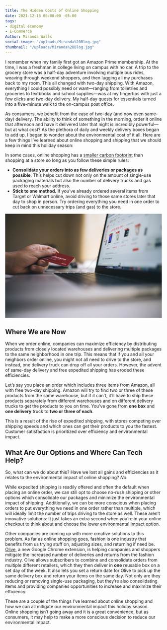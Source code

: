 ```yaml
---
title: The Hidden Costs of Online Shopping
date: 2021-12-16 06:00:00 -05:00
tags:
- digital economy
- E-Commerce
Author: Miranda Walls
social-image: "/uploads/Miranda%20Blog.jpg"
thumbnail: "/uploads/Miranda%20Blog.jpg"
---
```


I remember when my family first got an Amazon Prime membership. At the time, I was a freshman in college living on campus with no car. A trip to the grocery store was a half-day adventure involving multiple bus rides, weaving through weekend shoppers, and then lugging all my purchases back to my room. This all changed with two-day shipping. With Amazon, everything I could possibly need or want—ranging from toiletries and groceries to textbooks and school supplies—was at my fingertips with just a few clicks and two-day delivery. My half-day quests for essentials turned into a five-minute walk to the on-campus post office.

<!--more-->

As consumers, we benefit from the ease of two-day (and now even same-day) delivery. The ability to think of something in the morning, order it online that afternoon and have it delivered later that night is incredibly powerful—but at what cost? As the plethora of daily and weekly delivery boxes began to add up, I began to wonder about the environmental cost of it all. Here are a few things I’ve learned about online shopping and shipping that we should keep in mind this holiday season:

In some cases, online shopping has a [smaller carbon footprint](https://www.vox.com/2017/11/17/16670080/environmental-cost-free-two-day-shipping) than shopping at a store so long as you follow these simple rules:

* **Consolidate your orders into as few deliveries or packages as possible**. This helps cut down not only on the amount of single-use packaging materials but also the number of delivery trucks and gas used to reach your address.
* **Stick to one method.** If you’ve already ordered several items from Target or Walmart online, avoid driving to those same stores later that day to shop in person. Try ordering everything you need in one order to cut back on unnecessary trips (and gas) to the store.

![Miranda Blog.jpg](/uploads/Miranda%20Blog.jpg)

## Where We are Now

When we order online, companies can maximize efficiency by distributing products from closely located warehouses and delivering multiple packages to the same neighborhood in one trip. This means that if you and all your neighbors order online, you might not all need to drive to the store, and instead, one delivery truck can drop off all your orders. However, the advent of same-day delivery and free expedited shipping has eroded these efficiencies.

Let’s say you place an order which includes three items from Amazon, all with free two-day shipping. Amazon will try to find two or three of these products from the same warehouse, but if it can’t, it’ll have to ship these products separately from different warehouses and on different delivery trucks to get the products to you on time. You’ve gone from **one box** and **one delivery** truck to **two or three of each**.

This is a result of the rise of expedited shipping, with stores competing over shipping speeds and which ones can get their products to you the fastest. Customer satisfaction is prioritized over efficiency and environmental impact.

## What Are Our Options and Where Can Tech Help?

So, what can we do about this? Have we lost all gains and efficiencies as it relates to the environmental impact of online shopping? *No*.

While expedited shipping is readily offered and often the default when placing an online order, we can still opt to choose no-rush shipping or other options which consolidate our packages and minimize the environmental impact of shipping. Additionally, we can be more conscious when placing orders to put everything we need in one order rather than multiple, which will ideally limit the number of trips driving to the store as well. These aren’t innovative solutions: It just takes an extra second when you’re in your online checkout to think about and choose the lower environmental impact option.

Other companies are coming up with more creative solutions to this problem. As far as online shopping goes, fashion is one industry that benefits from us trying stuff on, adjusting sizes, and returning if need be. [Olive](https://www.fastcompany.com/90605991/two-day-shipping-is-terrible-for-the-environment-this-startup-wants-to-make-it-a-thing-of-the-past), a new Google Chrome extension, is helping companies and shoppers mitigate the increased number of deliveries and returns from the fashion industry. Olive allows subscribers to combine and consolidate orders from multiple different retailers, which they then deliver in **one** reusable box on a set day of the week. It also lets you set a return date for Olive to pick up the same delivery box and return your items on the same day. Not only are they reducing or removing single-use packaging, but they’re also consolidating items and providing companies opportunities to increase and maximize their efficiency.

These are a couple of the things I’ve learned about online shopping and how we can all mitigate our environmental impact this holiday season. Online shopping isn’t going away and it is a great convenience, but as consumers, it may help to make a more conscious decision to reduce our environmental impact.